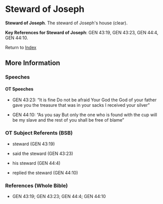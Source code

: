 # Steward of Joseph
**Steward of Joseph**. 
The steward of Joseph's house (clear). 




**Key References for Steward of Joseph**: 
GEN 43:19, GEN 43:23, GEN 44:4, GEN 44:10. 






Return to [Index](00-Index.md)

## More Information

### Speeches

#### OT Speeches

* GEN 43:23: “It is fine Do not be afraid Your God the God of your father gave you the treasure that was in your sacks I received your silver”

* GEN 44:10: “As you say But only the one who is found with the cup will be my slave and the rest of you shall be free of blame”

### OT Subject Referents (BSB)

* steward (GEN 43:19)

* said the steward (GEN 43:23)

* his steward (GEN 44:4)

* replied the steward (GEN 44:10)



### References (Whole Bible)

* GEN 43:19; GEN 43:23; GEN 44:4; GEN 44:10



